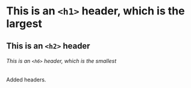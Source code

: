 # This is an `<h1>` header, which is the largest

## This is an `<h2>` header

###### This is an `<h6>` header, which is the smallest

Added headers.
